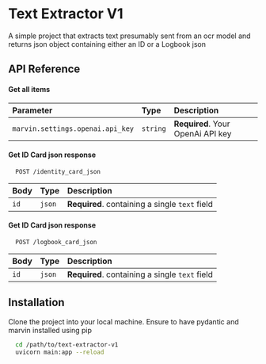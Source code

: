 
# Text Extractor V1

A simple project that extracts text presumably sent from an ocr model and returns json object containing either an ID or a Logbook json


## API Reference

#### Get all items


| Parameter | Type     | Description                |
| :-------- | :------- | :------------------------- |
| `marvin.settings.openai.api_key` | `string` | **Required**. Your OpenAi API key |

#### Get ID Card json response

```http
  POST /identity_card_json
```

| Body | Type     | Description                       |
| :-------- | :------- | :-------------------------------- |
| `id`      | `json` | **Required**. containing a single `text` field |

#### Get ID Card json response

```http
  POST /logbook_card_json
```

| Body | Type     | Description                       |
| :-------- | :------- | :-------------------------------- |
| `id`      | `json` | **Required**. containing a single `text` field |


## Installation

Clone the project into your local machine. Ensure to have pydantic and marvin installed using pip

```bash
  cd /path/to/text-extractor-v1
  uvicorn main:app --reload
```
    